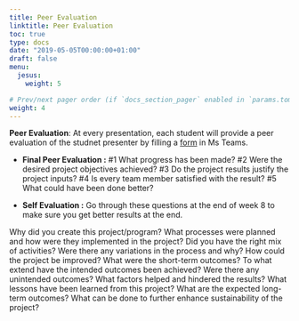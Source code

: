 ```yaml
---
title: Peer Evaluation
linktitle: Peer Evaluation
toc: true
type: docs
date: "2019-05-05T00:00:00+01:00"
draft: false
menu:
  jesus:
    weight: 5

# Prev/next pager order (if `docs_section_pager` enabled in `params.toml`)
weight: 4
---
```

**Peer Evaluation**: At every presentation, each student will provide a peer evaluation of the studnet presenter by filling a [form](https://forms.office.com/Pages/ResponsePage.aspx?id=vboLF_CikEytSw6PDwxCWY8YjOkV-85Jgixhvnt1-dxUMUc0M1RPTFhVWEYzR0VKNlpXMFY5TE9LWiQlQCN0PWcu) in Ms Teams.

- **Final Peer Evaluation :**
#1 What progress has been made?
#2 Were the desired project objectives achieved?
#3 Do the project results justify the project inputs?
#4 Is every team member satisfied with the result?
#5 What could have been done better?

- **Self Evaluation :**
Go through these questions at the end of week 8 to make sure you get better results at the end.

Why did you create this project/program?
What processes were planned and how were they implemented in the project? 
Did you have the right mix of activities?
Were there any variations in the process and why?
How could the project be improved?
What were the short-term outcomes?
To what extend have the intended outcomes been achieved?
Were there any unintended outcomes?
What factors helped and hindered the results?
What lessons have been learned from this project?
What are the expected long-term outcomes? What can be done to further enhance sustainability of the project?

